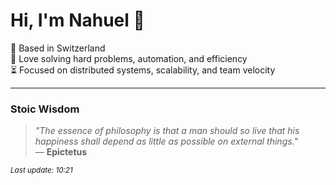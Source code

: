 # Hi, I'm Nahuel :tiger:

📍 Based in Switzerland  
💪 Love solving hard problems, automation, and efficiency  
⏳ Focused on distributed systems, scalability, and team velocity  

---

### Stoic Wisdom
> _"The essence of philosophy is that a man should so live that his happiness shall depend as little as possible on external things."_  
> — **Epictetus**

<sub>*Last update: 10:21*</sub>
